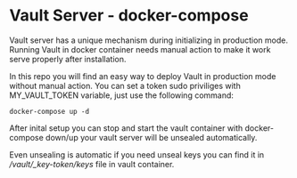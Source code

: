 # Vault Server - docker-compose
Vault server has a unique mechanism during initializing in production mode.
Running Vault in docker container needs manual action to make it work serve
properly after installation.

In this repo you will find an easy way to deploy Vault in production mode
without manual action. You can set a token sudo priviliges with MY_VAULT_TOKEN
variable, just use the following command:

```
docker-compose up -d
```

After inital setup you can stop and start the vault container with
docker-compose down/up your vault server will be unsealed automatically.

Even unsealing is automatic if you need unseal keys you can find it in
_/vault/\_key-token/keys_ file in vault container.
   